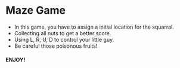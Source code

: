 # Maze Game
* In this game, you have to assign a initial location for the squarral.
* Collecting all nuts to get a better score.
* Using L, R, U, D to control your little guy.
* Be careful those poisonous fruits!

#### ENJOY!
